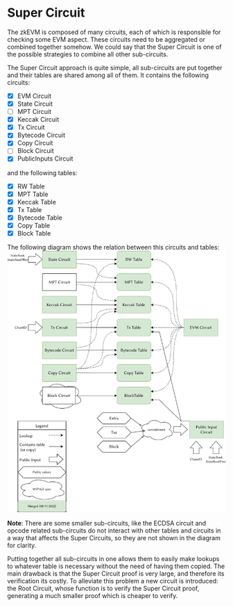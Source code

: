 # Super Circuit

The zkEVM is composed of many circuits, each of which is responsible for checking some EVM aspect.
These circuits need to be aggregated or combined together somehow. We could say that the Super
Circuit is one of the possible strategies to combine all other sub-circuits.

The Super Circuit approach is quite simple, all sub-circuits are put together and their tables are
shared among all of them. It contains the following circuits:
 - [x] EVM Circuit
 - [x] State Circuit
 - [ ] MPT Circuit
 - [x] Keccak Circuit
 - [x] Tx Circuit
 - [x] Bytecode Circuit
 - [x] Copy Circuit
 - [ ] Block Circuit
 - [x] PublicInputs Circuit

 and the following tables:
 - [x] RW Table
 - [x] MPT Table
 - [x] Keccak Table
 - [x] Tx Table
 - [x] Bytecode Table
 - [x] Copy Table
 - [x] Block Table

The following diagram shows the relation between this circuits and tables:
![](./super_circuit.png)

**Note**: There are some smaller sub-circuits, like the ECDSA circuit and opcode related
sub-circuits do not interact with other tables and circuits in a way that affects the Super
Circuits, so they are not shown in the diagram for clarity.

Putting together all sub-circuits in one allows them to easily make lookups to whatever table is
necessary without the need of having them copied. The main drawback is that the Super Circuit proof
is very large, and therefore its verification its costly. To alleviate this problem a new circuit is
introduced: the Root Circuit, whose function is to verify the Super Circuit proof, generating a much
smaller proof which is cheaper to verify.
